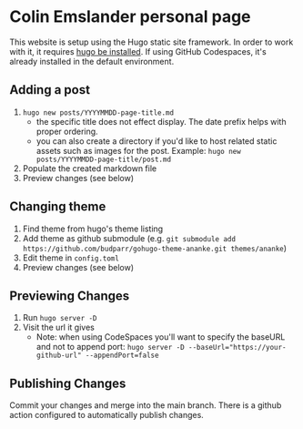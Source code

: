 # Colin Emslander personal page

This website is setup using the Hugo static site framework. In order to work with it, it requires [hugo be installed](https://gohugo.io/installation/). If using GitHub Codespaces, it's already installed in the default environment.

## Adding a post

1. `hugo new posts/YYYYMMDD-page-title.md`
    * the specific title does not effect display. The date prefix helps with proper ordering.
    * you can also create a directory if you'd like to host related static assets such as images for the post. Example: `hugo new posts/YYYYMMDD-page-title/post.md`
2. Populate the created markdown file
3. Preview changes (see below)

## Changing theme

1. Find theme from hugo's theme listing
2. Add theme as github submodule (e.g. `git submodule add https://github.com/budparr/gohugo-theme-ananke.git themes/ananke`)
3. Edit theme in `config.toml`
4. Preview changes (see below)

## Previewing Changes

1. Run `hugo server -D`
2. Visit the url it gives
    * Note: when using CodeSpaces you'll want to specify the baseURL and not to append port: `hugo server -D --baseUrl="https://your-github-url" --appendPort=false
`

## Publishing Changes

Commit your changes and merge into the main branch. There is a github action configured to automatically publish changes.
